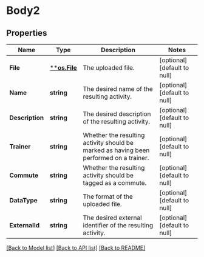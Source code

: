 # Body2

## Properties
Name | Type | Description | Notes
------------ | ------------- | ------------- | -------------
**File** | [****os.File**](*os.File.md) | The uploaded file. | [optional] [default to null]
**Name** | **string** | The desired name of the resulting activity. | [optional] [default to null]
**Description** | **string** | The desired description of the resulting activity. | [optional] [default to null]
**Trainer** | **string** | Whether the resulting activity should be marked as having been performed on a trainer. | [optional] [default to null]
**Commute** | **string** | Whether the resulting activity should be tagged as a commute. | [optional] [default to null]
**DataType** | **string** | The format of the uploaded file. | [optional] [default to null]
**ExternalId** | **string** | The desired external identifier of the resulting activity. | [optional] [default to null]

[[Back to Model list]](../README.md#documentation-for-models) [[Back to API list]](../README.md#documentation-for-api-endpoints) [[Back to README]](../README.md)

